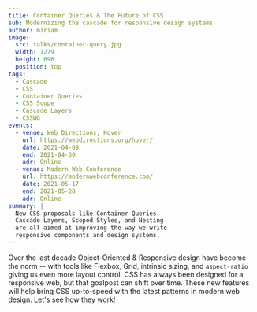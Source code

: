 ```yaml
---
title: Container Queries & The Future of CSS
sub: Modernizing the cascade for responsive design systems
author: miriam
image:
  src: talks/container-query.jpg
  width: 1279
  height: 696
  position: top
tags:
  - Cascade
  - CSS
  - Container Queries
  - CSS Scope
  - Cascade Layers
  - CSSWG
events:
  - venue: Web Directions, Hover
    url: https://webdirections.org/hover/
    date: 2021-04-09
    end: 2021-04-30
    adr: Online
  - venue: Modern Web Conference
    url: https://modernwebconference.com/
    date: 2021-05-17
    end: 2021-05-28
    adr: Online
summary: |
  New CSS proposals like Container Queries,
  Cascade Layers, Scoped Styles, and Nesting
  are all aimed at improving the way we write
  responsive components and design systems.
---
```


Over the last decade
Object-Oriented & Responsive design
have become the norm --
with tools like Flexbox, Grid,
intrinsic sizing, and `aspect-ratio`
giving us even more layout control.
CSS has always been designed for a responsive web,
but that goalpost can shift over time.
These new features will help bring CSS up-to-speed
with the latest patterns in modern web design.
Let's see how they work!
